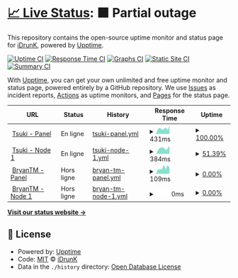 # [📈 Live Status](https://idrunk65.github.io/games): <!--live status--> **🟧 Partial outage**

This repository contains the open-source uptime monitor and status page for [iDrunK](https://idrunk65.github.io/games), powered by [Upptime](https://github.com/upptime/upptime).

[![Uptime CI](https://github.com/idrunk65/games/workflows/Uptime%20CI/badge.svg)](https://github.com/idrunk65/games/actions?query=workflow%3A%22Uptime+CI%22)
[![Response Time CI](https://github.com/idrunk65/games/workflows/Response%20Time%20CI/badge.svg)](https://github.com/idrunk65/games/actions?query=workflow%3A%22Response+Time+CI%22)
[![Graphs CI](https://github.com/idrunk65/games/workflows/Graphs%20CI/badge.svg)](https://github.com/idrunk65/games/actions?query=workflow%3A%22Graphs+CI%22)
[![Static Site CI](https://github.com/idrunk65/games/workflows/Static%20Site%20CI/badge.svg)](https://github.com/idrunk65/games/actions?query=workflow%3A%22Static+Site+CI%22)
[![Summary CI](https://github.com/idrunk65/games/workflows/Summary%20CI/badge.svg)](https://github.com/idrunk65/games/actions?query=workflow%3A%22Summary+CI%22)

With [Upptime](https://upptime.js.org), you can get your own unlimited and free uptime monitor and status page, powered entirely by a GitHub repository. We use [Issues](https://github.com/idrunk65/games/issues) as incident reports, [Actions](https://github.com/idrunk65/games/actions) as uptime monitors, and [Pages](https://idrunk65.github.io/games) for the status page.

<!--start: status pages-->
<!-- This summary is generated by Upptime (https://github.com/upptime/upptime) -->
<!-- Do not edit this manually, your changes will be overwritten -->
<!-- prettier-ignore -->
| URL | Status | History | Response Time | Uptime |
| --- | ------ | ------- | ------------- | ------ |
| <img alt="" src="https://icons.duckduckgo.com/ip3/panel.tsukihomura.fr.ico" height="13"> [Tsuki - Panel](https://panel.tsukihomura.fr) | En ligne | [tsuki-panel.yml](https://github.com/iDrunK65/games/commits/HEAD/history/tsuki-panel.yml) | <details><summary><img alt="Response time graph" src="./graphs/tsuki-panel/response-time-week.png" height="20"> 431ms</summary><br><a href="https://idrunk65.github.io/games/history/tsuki-panel"><img alt="Response time 466" src="https://img.shields.io/endpoint?url=https%3A%2F%2Fraw.githubusercontent.com%2FiDrunK65%2Fgames%2FHEAD%2Fapi%2Ftsuki-panel%2Fresponse-time.json"></a><br><a href="https://idrunk65.github.io/games/history/tsuki-panel"><img alt="24-hour response time 430" src="https://img.shields.io/endpoint?url=https%3A%2F%2Fraw.githubusercontent.com%2FiDrunK65%2Fgames%2FHEAD%2Fapi%2Ftsuki-panel%2Fresponse-time-day.json"></a><br><a href="https://idrunk65.github.io/games/history/tsuki-panel"><img alt="7-day response time 431" src="https://img.shields.io/endpoint?url=https%3A%2F%2Fraw.githubusercontent.com%2FiDrunK65%2Fgames%2FHEAD%2Fapi%2Ftsuki-panel%2Fresponse-time-week.json"></a><br><a href="https://idrunk65.github.io/games/history/tsuki-panel"><img alt="30-day response time 497" src="https://img.shields.io/endpoint?url=https%3A%2F%2Fraw.githubusercontent.com%2FiDrunK65%2Fgames%2FHEAD%2Fapi%2Ftsuki-panel%2Fresponse-time-month.json"></a><br><a href="https://idrunk65.github.io/games/history/tsuki-panel"><img alt="1-year response time 466" src="https://img.shields.io/endpoint?url=https%3A%2F%2Fraw.githubusercontent.com%2FiDrunK65%2Fgames%2FHEAD%2Fapi%2Ftsuki-panel%2Fresponse-time-year.json"></a></details> | <details><summary><a href="https://idrunk65.github.io/games/history/tsuki-panel">100.00%</a></summary><a href="https://idrunk65.github.io/games/history/tsuki-panel"><img alt="All-time uptime 91.73%" src="https://img.shields.io/endpoint?url=https%3A%2F%2Fraw.githubusercontent.com%2FiDrunK65%2Fgames%2FHEAD%2Fapi%2Ftsuki-panel%2Fuptime.json"></a><br><a href="https://idrunk65.github.io/games/history/tsuki-panel"><img alt="24-hour uptime 100.00%" src="https://img.shields.io/endpoint?url=https%3A%2F%2Fraw.githubusercontent.com%2FiDrunK65%2Fgames%2FHEAD%2Fapi%2Ftsuki-panel%2Fuptime-day.json"></a><br><a href="https://idrunk65.github.io/games/history/tsuki-panel"><img alt="7-day uptime 100.00%" src="https://img.shields.io/endpoint?url=https%3A%2F%2Fraw.githubusercontent.com%2FiDrunK65%2Fgames%2FHEAD%2Fapi%2Ftsuki-panel%2Fuptime-week.json"></a><br><a href="https://idrunk65.github.io/games/history/tsuki-panel"><img alt="30-day uptime 100.00%" src="https://img.shields.io/endpoint?url=https%3A%2F%2Fraw.githubusercontent.com%2FiDrunK65%2Fgames%2FHEAD%2Fapi%2Ftsuki-panel%2Fuptime-month.json"></a><br><a href="https://idrunk65.github.io/games/history/tsuki-panel"><img alt="1-year uptime 91.73%" src="https://img.shields.io/endpoint?url=https%3A%2F%2Fraw.githubusercontent.com%2FiDrunK65%2Fgames%2FHEAD%2Fapi%2Ftsuki-panel%2Fuptime-year.json"></a></details>
| <img alt="" src="https://icons.duckduckgo.com/ip3/play.tsukihomura.fr.ico" height="13"> [Tsuki - Node 1](https://play.tsukihomura.fr:8080) | En ligne | [tsuki-node-1.yml](https://github.com/iDrunK65/games/commits/HEAD/history/tsuki-node-1.yml) | <details><summary><img alt="Response time graph" src="./graphs/tsuki-node-1/response-time-week.png" height="20"> 384ms</summary><br><a href="https://idrunk65.github.io/games/history/tsuki-node-1"><img alt="Response time 414" src="https://img.shields.io/endpoint?url=https%3A%2F%2Fraw.githubusercontent.com%2FiDrunK65%2Fgames%2FHEAD%2Fapi%2Ftsuki-node-1%2Fresponse-time.json"></a><br><a href="https://idrunk65.github.io/games/history/tsuki-node-1"><img alt="24-hour response time 337" src="https://img.shields.io/endpoint?url=https%3A%2F%2Fraw.githubusercontent.com%2FiDrunK65%2Fgames%2FHEAD%2Fapi%2Ftsuki-node-1%2Fresponse-time-day.json"></a><br><a href="https://idrunk65.github.io/games/history/tsuki-node-1"><img alt="7-day response time 384" src="https://img.shields.io/endpoint?url=https%3A%2F%2Fraw.githubusercontent.com%2FiDrunK65%2Fgames%2FHEAD%2Fapi%2Ftsuki-node-1%2Fresponse-time-week.json"></a><br><a href="https://idrunk65.github.io/games/history/tsuki-node-1"><img alt="30-day response time 384" src="https://img.shields.io/endpoint?url=https%3A%2F%2Fraw.githubusercontent.com%2FiDrunK65%2Fgames%2FHEAD%2Fapi%2Ftsuki-node-1%2Fresponse-time-month.json"></a><br><a href="https://idrunk65.github.io/games/history/tsuki-node-1"><img alt="1-year response time 414" src="https://img.shields.io/endpoint?url=https%3A%2F%2Fraw.githubusercontent.com%2FiDrunK65%2Fgames%2FHEAD%2Fapi%2Ftsuki-node-1%2Fresponse-time-year.json"></a></details> | <details><summary><a href="https://idrunk65.github.io/games/history/tsuki-node-1">51.39%</a></summary><a href="https://idrunk65.github.io/games/history/tsuki-node-1"><img alt="All-time uptime 71.10%" src="https://img.shields.io/endpoint?url=https%3A%2F%2Fraw.githubusercontent.com%2FiDrunK65%2Fgames%2FHEAD%2Fapi%2Ftsuki-node-1%2Fuptime.json"></a><br><a href="https://idrunk65.github.io/games/history/tsuki-node-1"><img alt="24-hour uptime 100.00%" src="https://img.shields.io/endpoint?url=https%3A%2F%2Fraw.githubusercontent.com%2FiDrunK65%2Fgames%2FHEAD%2Fapi%2Ftsuki-node-1%2Fuptime-day.json"></a><br><a href="https://idrunk65.github.io/games/history/tsuki-node-1"><img alt="7-day uptime 51.39%" src="https://img.shields.io/endpoint?url=https%3A%2F%2Fraw.githubusercontent.com%2FiDrunK65%2Fgames%2FHEAD%2Fapi%2Ftsuki-node-1%2Fuptime-week.json"></a><br><a href="https://idrunk65.github.io/games/history/tsuki-node-1"><img alt="30-day uptime 13.21%" src="https://img.shields.io/endpoint?url=https%3A%2F%2Fraw.githubusercontent.com%2FiDrunK65%2Fgames%2FHEAD%2Fapi%2Ftsuki-node-1%2Fuptime-month.json"></a><br><a href="https://idrunk65.github.io/games/history/tsuki-node-1"><img alt="1-year uptime 71.10%" src="https://img.shields.io/endpoint?url=https%3A%2F%2Fraw.githubusercontent.com%2FiDrunK65%2Fgames%2FHEAD%2Fapi%2Ftsuki-node-1%2Fuptime-year.json"></a></details>
| <img alt="" src="https://icons.duckduckgo.com/ip3/bryan.idrunk.fr.ico" height="13"> [BryanTM - Panel](https://bryan.idrunk.fr) | Hors ligne | [bryan-tm-panel.yml](https://github.com/iDrunK65/games/commits/HEAD/history/bryan-tm-panel.yml) | <details><summary><img alt="Response time graph" src="./graphs/bryan-tm-panel/response-time-week.png" height="20"> 109ms</summary><br><a href="https://idrunk65.github.io/games/history/bryan-tm-panel"><img alt="Response time 579" src="https://img.shields.io/endpoint?url=https%3A%2F%2Fraw.githubusercontent.com%2FiDrunK65%2Fgames%2FHEAD%2Fapi%2Fbryan-tm-panel%2Fresponse-time.json"></a><br><a href="https://idrunk65.github.io/games/history/bryan-tm-panel"><img alt="24-hour response time 112" src="https://img.shields.io/endpoint?url=https%3A%2F%2Fraw.githubusercontent.com%2FiDrunK65%2Fgames%2FHEAD%2Fapi%2Fbryan-tm-panel%2Fresponse-time-day.json"></a><br><a href="https://idrunk65.github.io/games/history/bryan-tm-panel"><img alt="7-day response time 109" src="https://img.shields.io/endpoint?url=https%3A%2F%2Fraw.githubusercontent.com%2FiDrunK65%2Fgames%2FHEAD%2Fapi%2Fbryan-tm-panel%2Fresponse-time-week.json"></a><br><a href="https://idrunk65.github.io/games/history/bryan-tm-panel"><img alt="30-day response time 125" src="https://img.shields.io/endpoint?url=https%3A%2F%2Fraw.githubusercontent.com%2FiDrunK65%2Fgames%2FHEAD%2Fapi%2Fbryan-tm-panel%2Fresponse-time-month.json"></a><br><a href="https://idrunk65.github.io/games/history/bryan-tm-panel"><img alt="1-year response time 580" src="https://img.shields.io/endpoint?url=https%3A%2F%2Fraw.githubusercontent.com%2FiDrunK65%2Fgames%2FHEAD%2Fapi%2Fbryan-tm-panel%2Fresponse-time-year.json"></a></details> | <details><summary><a href="https://idrunk65.github.io/games/history/bryan-tm-panel">0.00%</a></summary><a href="https://idrunk65.github.io/games/history/bryan-tm-panel"><img alt="All-time uptime 78.27%" src="https://img.shields.io/endpoint?url=https%3A%2F%2Fraw.githubusercontent.com%2FiDrunK65%2Fgames%2FHEAD%2Fapi%2Fbryan-tm-panel%2Fuptime.json"></a><br><a href="https://idrunk65.github.io/games/history/bryan-tm-panel"><img alt="24-hour uptime 0.00%" src="https://img.shields.io/endpoint?url=https%3A%2F%2Fraw.githubusercontent.com%2FiDrunK65%2Fgames%2FHEAD%2Fapi%2Fbryan-tm-panel%2Fuptime-day.json"></a><br><a href="https://idrunk65.github.io/games/history/bryan-tm-panel"><img alt="7-day uptime 0.00%" src="https://img.shields.io/endpoint?url=https%3A%2F%2Fraw.githubusercontent.com%2FiDrunK65%2Fgames%2FHEAD%2Fapi%2Fbryan-tm-panel%2Fuptime-week.json"></a><br><a href="https://idrunk65.github.io/games/history/bryan-tm-panel"><img alt="30-day uptime 1.38%" src="https://img.shields.io/endpoint?url=https%3A%2F%2Fraw.githubusercontent.com%2FiDrunK65%2Fgames%2FHEAD%2Fapi%2Fbryan-tm-panel%2Fuptime-month.json"></a><br><a href="https://idrunk65.github.io/games/history/bryan-tm-panel"><img alt="1-year uptime 76.22%" src="https://img.shields.io/endpoint?url=https%3A%2F%2Fraw.githubusercontent.com%2FiDrunK65%2Fgames%2FHEAD%2Fapi%2Fbryan-tm-panel%2Fuptime-year.json"></a></details>
| <img alt="" src="https://icons.duckduckgo.com/ip3/game.bryan.idrunk.fr.ico" height="13"> [BryanTM - Node 1](https://game.bryan.idrunk.fr) | Hors ligne | [bryan-tm-node-1.yml](https://github.com/iDrunK65/games/commits/HEAD/history/bryan-tm-node-1.yml) | <details><summary><img alt="Response time graph" src="./graphs/bryan-tm-node-1/response-time-week.png" height="20"> 0ms</summary><br><a href="https://idrunk65.github.io/games/history/bryan-tm-node-1"><img alt="Response time 527" src="https://img.shields.io/endpoint?url=https%3A%2F%2Fraw.githubusercontent.com%2FiDrunK65%2Fgames%2FHEAD%2Fapi%2Fbryan-tm-node-1%2Fresponse-time.json"></a><br><a href="https://idrunk65.github.io/games/history/bryan-tm-node-1"><img alt="24-hour response time 0" src="https://img.shields.io/endpoint?url=https%3A%2F%2Fraw.githubusercontent.com%2FiDrunK65%2Fgames%2FHEAD%2Fapi%2Fbryan-tm-node-1%2Fresponse-time-day.json"></a><br><a href="https://idrunk65.github.io/games/history/bryan-tm-node-1"><img alt="7-day response time 0" src="https://img.shields.io/endpoint?url=https%3A%2F%2Fraw.githubusercontent.com%2FiDrunK65%2Fgames%2FHEAD%2Fapi%2Fbryan-tm-node-1%2Fresponse-time-week.json"></a><br><a href="https://idrunk65.github.io/games/history/bryan-tm-node-1"><img alt="30-day response time 0" src="https://img.shields.io/endpoint?url=https%3A%2F%2Fraw.githubusercontent.com%2FiDrunK65%2Fgames%2FHEAD%2Fapi%2Fbryan-tm-node-1%2Fresponse-time-month.json"></a><br><a href="https://idrunk65.github.io/games/history/bryan-tm-node-1"><img alt="1-year response time 527" src="https://img.shields.io/endpoint?url=https%3A%2F%2Fraw.githubusercontent.com%2FiDrunK65%2Fgames%2FHEAD%2Fapi%2Fbryan-tm-node-1%2Fresponse-time-year.json"></a></details> | <details><summary><a href="https://idrunk65.github.io/games/history/bryan-tm-node-1">0.00%</a></summary><a href="https://idrunk65.github.io/games/history/bryan-tm-node-1"><img alt="All-time uptime 39.78%" src="https://img.shields.io/endpoint?url=https%3A%2F%2Fraw.githubusercontent.com%2FiDrunK65%2Fgames%2FHEAD%2Fapi%2Fbryan-tm-node-1%2Fuptime.json"></a><br><a href="https://idrunk65.github.io/games/history/bryan-tm-node-1"><img alt="24-hour uptime 0.00%" src="https://img.shields.io/endpoint?url=https%3A%2F%2Fraw.githubusercontent.com%2FiDrunK65%2Fgames%2FHEAD%2Fapi%2Fbryan-tm-node-1%2Fuptime-day.json"></a><br><a href="https://idrunk65.github.io/games/history/bryan-tm-node-1"><img alt="7-day uptime 0.00%" src="https://img.shields.io/endpoint?url=https%3A%2F%2Fraw.githubusercontent.com%2FiDrunK65%2Fgames%2FHEAD%2Fapi%2Fbryan-tm-node-1%2Fuptime-week.json"></a><br><a href="https://idrunk65.github.io/games/history/bryan-tm-node-1"><img alt="30-day uptime 1.38%" src="https://img.shields.io/endpoint?url=https%3A%2F%2Fraw.githubusercontent.com%2FiDrunK65%2Fgames%2FHEAD%2Fapi%2Fbryan-tm-node-1%2Fuptime-month.json"></a><br><a href="https://idrunk65.github.io/games/history/bryan-tm-node-1"><img alt="1-year uptime 39.78%" src="https://img.shields.io/endpoint?url=https%3A%2F%2Fraw.githubusercontent.com%2FiDrunK65%2Fgames%2FHEAD%2Fapi%2Fbryan-tm-node-1%2Fuptime-year.json"></a></details>

<!--end: status pages-->

[**Visit our status website →**](https://idrunk65.github.io/games)

## 📄 License

- Powered by: [Upptime](https://github.com/upptime/upptime)
- Code: [MIT](./LICENSE) © [iDrunK](https://idrunk65.github.io/games)
- Data in the `./history` directory: [Open Database License](https://opendatacommons.org/licenses/odbl/1-0/)
